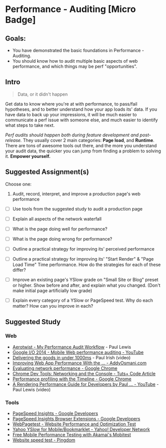 Performance - Auditing [Micro Badge]
=============================================


Goals:
------

- You have demonstrated the basic foundations in Performance - Auditing.
- You should know how to audit multiple basic aspects of web performance, and which things may be perf "opportunities".


Intro
-----

> Data, or it didn't happen

Get data to know where you're at with performance, to pass/fail hypotheses, and to better understand how your app loads its' data. If you have data to back up your impressions, it will be much easier to communicate a perf issue with someone else, and much easier to identify what steps to take next.  

*Perf audits should happen both during feature development and post-release.* They usually cover 2 main categories: **Page load**, and **Runtime**. There are tons of awesome tools out there, and the more you understand your audit data, the quicker you can jump from finding a problem to solving it. **Empower yourself.**


Suggested Assignment(s)
--------------------

Choose one:

1) Audit, record, interpret, and improve a production page's web performance
  - [ ] Use tools from the suggested study to audit a production page
  - [ ] Explain all aspects of the network waterfall
  - [ ] What is the page doing well for performance?
  - [ ] What is the page doing wrong for performance?
  - [ ] Outline a practical strategy for improving its' perceived performance
  - [ ] Outline a practical strategy for improving its' "Start Render" & "Page Load Time" Time performance. How do the strategies for each of these differ?
  - [ ] Improve an existing page's YSlow grade on "Small Site or Blog" preset or higher. Show before and after, and explain what you changed. (Don't make initial page artificially low grade)
  - [ ] Explain every category of a YSlow or PageSpeed test. Why do each matter? How can you improve in each?


Suggested Study
---------------

### Web

- [Aerotwist - My Performance Audit Workflow](http://aerotwist.com/blog/my-performance-audit-workflow/) - Paul Lewis
- [Google I/O 2014 - Mobile Web performance auditing - YouTube](http://www.youtube.com/watch?v=WrA85a4ZIaM)
- [Delivering the goods in under 1000ms](https://docs.google.com/presentation/d/1xx5FKTt-UgVxK0iri2WngKUdWrOn-LF4XYYHOSQcnT0/pub?start=false&loop=false&delayms=3000#slide=id.p19) - Paul Irish (video)
- [Improving Web App Performance With the ... - AddyOsmani.com](http://addyosmani.com/blog/performance-optimisation-with-timeline-profiles/)
- [Evaluating network performance - Google Chrome](https://developer.chrome.com/devtools/docs/network)
- [Chrome Dev Tools: Networking and the Console - Tuts+ Code Article](http://code.tutsplus.com/articles/chrome-dev-tools-networking-and-the-console--net-28167)
- [Performance profiling with the Timeline - Google Chrome](https://developer.chrome.com/devtools/docs/timeline)
- [A Rendering Performance Guide for Developers by Paul ... - YouTube](http://www.youtube.com/watch?v=9xjpmpX4NJE) - Paul Lewis (video)


### Tools
- [PageSpeed Insights - Google Developers](https://developers.google.com/speed/pagespeed/insights/)
- [PageSpeed Insights Browser Extensions - Google Developers](https://developers.google.com/speed/pagespeed/insights_extensions)
- [WebPagetest - Website Performance and Optimization Test](http://www.webpagetest.org/)
- [Yahoo YSlow for Mobile/Bookmarklet - Yahoo! Developer Network](https://developer.yahoo.com/yslow/)
- [Free Mobile Performance Testing with Akamai&#39;s Mobitest](http://mobitest.akamai.com/)
- [Website speed test - Pingdom](http://tools.pingdom.com/)
